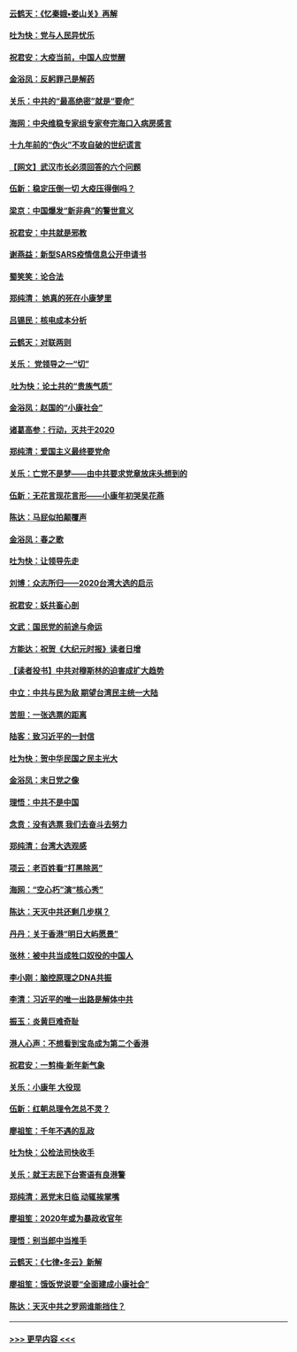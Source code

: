 #### [云鹤天：《忆秦娥▪娄山关》再解](../pages/nsc993/n11824682.md?t=01280433) 
#### [吐为快：党与人民异忧乐](../pages/nsc993/n11824660.md?t=01280433) 
#### [祝君安：大疫当前，中国人应觉醒](../pages/nsc993/n11821946.md?t=01280433) 
#### [金浴凤：反躬罪己是解药](../pages/nsc993/n11820280.md?t=01280433) 
#### [关乐：中共的“最高绝密”就是“要命”](../pages/nsc993/n11816946.md?t=01280433) 
#### [海网：中央维稳专家组专家夸完海口入病房感言](../pages/nsc993/n11815138.md?t=01280433) 
#### [十九年前的“伪火”不攻自破的世纪谎言](../pages/nsc993/n11813238.md?t=01280433) 
#### [【网文】武汉市长必须回答的六个问题](../pages/nsc993/n11813848.md?t=01280433) 
#### [伍新：稳定压倒一切 大疫压得倒吗？](../pages/nsc993/n11812634.md?t=01280433) 
#### [梁京：中国爆发“新非典”的警世意义](../pages/nsc993/n11812554.md?t=01280433) 
#### [祝君安：中共就是邪教](../pages/nsc993/n11812431.md?t=01280433) 
#### [谢燕益：新型SARS疫情信息公开申请书](../pages/nsc993/n11808840.md?t=01280433) 
#### [蜀笑笑：论合法](../pages/nsc993/n11808064.md?t=01280433) 
#### [郑纯清： 她真的死在小康梦里](../pages/nsc993/n11806623.md?t=01280433) 
#### [吕锡民：核电成本分析](../pages/nsc993/n11806284.md?t=01280433) 
#### [云鹤天：对联两则](../pages/nsc993/n11805957.md?t=01280433) 
#### [关乐： 党领导之一“切”](../pages/nsc993/n11804505.md?t=01280433) 
#### [ 吐为快：论土共的“贵族气质”](../pages/nsc993/n11804490.md?t=01280433) 
#### [金浴凤：赵国的“小康社会”](../pages/nsc993/n11804452.md?t=01280433) 
#### [诸葛高参：行动，灭共于2020](../pages/nsc993/n11804120.md?t=01280433) 
#### [郑纯清：爱国主义最终要党命](../pages/nsc993/n11802197.md?t=01280433) 
#### [关乐：亡党不是梦——由中共要求党章放床头想到的](../pages/nsc993/n11802156.md?t=01280433) 
#### [伍新：无花言现花言形——小康年初哭吴花燕](../pages/nsc993/n11800044.md?t=01280433) 
#### [陈达：马屁似拍颠覆声](../pages/nsc993/n11800010.md?t=01280433) 
#### [金浴凤：春之歌](../pages/nsc993/n11797687.md?t=01280433) 
#### [吐为快：让领导先走](../pages/nsc993/n11797512.md?t=01280433) 
#### [刘博：众志所归——2020台湾大选的启示](../pages/nsc993/n11796878.md?t=01280433) 
#### [祝君安：妖共畜心剖](../pages/nsc993/n11794273.md?t=01280433) 
#### [文武：国民党的前途与命运](../pages/nsc993/n11794198.md?t=01280433) 
#### [方能达：祝贺《大纪元时报》读者日增](../pages/nsc993/n11793807.md?t=01280433) 
#### [【读者投书】中共对穆斯林的迫害成扩大趋势](../pages/nsc993/n11791371.md?t=01280433) 
#### [中立：中共与民为敌 期望台湾民主统一大陆](../pages/nsc993/n11790392.md?t=01280433) 
#### [苦胆：一张选票的距离](../pages/nsc993/n11788914.md?t=01280433) 
#### [陆客：致习近平的一封信](../pages/nsc993/n11788867.md?t=01280433) 
#### [吐为快：贺中华民国之民主光大](../pages/nsc993/n11788618.md?t=01280433) 
#### [金浴凤：末日党之像](../pages/nsc993/n11787475.md?t=01280433) 
#### [理悟：中共不是中国](../pages/nsc993/n11787463.md?t=01280433) 
#### [念贲：没有选票  我们去奋斗去努力](../pages/nsc993/n11787398.md?t=01280433) 
#### [郑纯清：台湾大选观感](../pages/nsc993/n11786210.md?t=01280433) 
#### [项云：老百姓看“打黑除恶”](../pages/nsc993/n11785398.md?t=01280433) 
#### [海网：“空心朽”演“核心秀”](../pages/nsc993/n11783874.md?t=01280433) 
#### [陈达：天灭中共还剩几步棋？](../pages/nsc993/n11783719.md?t=01280433) 
#### [丹丹：关于香港“明日大屿愿景”](../pages/nsc993/n11783273.md?t=01280433) 
#### [张林：被中共当成牲口奴役的中国人](../pages/nsc993/n11782397.md?t=01280433) 
#### [李小刚：脑控原理之DNA共振](../pages/nsc993/n11780962.md?t=01280433) 
#### [李清：习近平的唯一出路是解体中共](../pages/nsc993/n11780866.md?t=01280433) 
#### [振玉：炎黄巨难奇耻](../pages/nsc993/n11779632.md?t=01280433) 
#### [港人心声：不想看到宝岛成为第二个香港](../pages/nsc993/n11778817.md?t=01280433) 
#### [祝君安：一剪梅‧新年新气象](../pages/nsc993/n11776340.md?t=01280433) 
#### [关乐：小康年 大役现](../pages/nsc993/n11774213.md?t=01280433) 
#### [伍新：红朝总理令怎总不灵？](../pages/nsc993/n11770813.md?t=01280433) 
#### [廖祖笙：千年不遇的乱政](../pages/nsc993/n11770373.md?t=01280433) 
#### [吐为快：公检法司快收手](../pages/nsc993/n11770359.md?t=01280433) 
#### [关乐：就王志民下台寄语有良港警](../pages/nsc993/n11769903.md?t=01280433) 
#### [郑纯清：恶党末日临 动辄挨掌嘴](../pages/nsc993/n11769356.md?t=01280433) 
#### [廖祖笙：2020年或为暴政收官年](../pages/nsc993/n11768216.md?t=01280433) 
#### [理悟：别当郎中当推手](../pages/nsc993/n11768243.md?t=01280433) 
#### [云鹤天：《七律▪冬云》新解](../pages/nsc993/n11768204.md?t=01280433) 
#### [廖祖笙：饿饭党说要“全面建成小康社会”](../pages/nsc993/n11767482.md?t=01280433) 
#### [陈达：天灭中共之罗网谁能挡住？](../pages/nsc993/n11767465.md?t=01280433) 

----
#### [ >>> 更早内容 <<< ](../indexes/nsc993-earlier.md)

